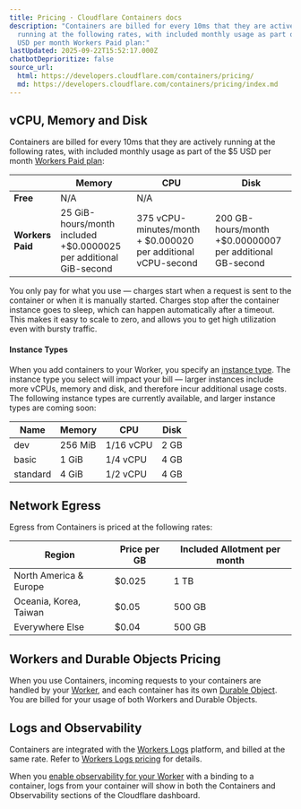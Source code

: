 ```yaml
---
title: Pricing · Cloudflare Containers docs
description: "Containers are billed for every 10ms that they are actively
  running at the following rates, with included monthly usage as part of the $5
  USD per month Workers Paid plan:"
lastUpdated: 2025-09-22T15:52:17.000Z
chatbotDeprioritize: false
source_url:
  html: https://developers.cloudflare.com/containers/pricing/
  md: https://developers.cloudflare.com/containers/pricing/index.md
---
```


## vCPU, Memory and Disk

Containers are billed for every 10ms that they are actively running at the following rates, with included monthly usage as part of the $5 USD per month [Workers Paid plan](https://developers.cloudflare.com/workers/platform/pricing/):

| | Memory | CPU | Disk |
| - | - | - | - |
| **Free** | N/A | N/A | |
| **Workers Paid** | 25 GiB-hours/month included +$0.0000025 per additional GiB-second | 375 vCPU-minutes/month + $0.000020 per additional vCPU-second | 200 GB-hours/month +$0.00000007 per additional GB-second |

You only pay for what you use — charges start when a request is sent to the container or when it is manually started. Charges stop after the container instance goes to sleep, which can happen automatically after a timeout. This makes it easy to scale to zero, and allows you to get high utilization even with bursty traffic.

#### Instance Types

When you add containers to your Worker, you specify an [instance type](https://developers.cloudflare.com/containers/platform-details/#instance-types). The instance type you select will impact your bill — larger instances include more vCPUs, memory and disk, and therefore incur additional usage costs. The following instance types are currently available, and larger instance types are coming soon:

| Name | Memory | CPU | Disk |
| - | - | - | - |
| dev | 256 MiB | 1/16 vCPU | 2 GB |
| basic | 1 GiB | 1/4 vCPU | 4 GB |
| standard | 4 GiB | 1/2 vCPU | 4 GB |

## Network Egress

Egress from Containers is priced at the following rates:

| Region | Price per GB | Included Allotment per month |
| - | - | - |
| North America & Europe | $0.025 | 1 TB |
| Oceania, Korea, Taiwan | $0.05 | 500 GB |
| Everywhere Else | $0.04 | 500 GB |

## Workers and Durable Objects Pricing

When you use Containers, incoming requests to your containers are handled by your [Worker](https://developers.cloudflare.com/workers/platform/pricing/), and each container has its own [Durable Object](https://developers.cloudflare.com/durable-objects/platform/pricing/). You are billed for your usage of both Workers and Durable Objects.

## Logs and Observability

Containers are integrated with the [Workers Logs](https://developers.cloudflare.com/workers/observability/logs/workers-logs/) platform, and billed at the same rate. Refer to [Workers Logs pricing](https://developers.cloudflare.com/workers/observability/logs/workers-logs/#pricing) for details.

When you [enable observability for your Worker](https://developers.cloudflare.com/workers/observability/logs/workers-logs/#enable-workers-logs) with a binding to a container, logs from your container will show in both the Containers and Observability sections of the Cloudflare dashboard.
